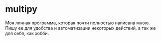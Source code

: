 # multipy
Моя личная программа, которая почти полностью написана мною.
Пишу ее для удобства и автоматизации некоторых действий, а так же для себя, как хобби.